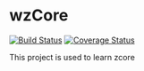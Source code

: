 # wzCore

[![Build Status](https://app.travis-ci.com/wawuta/wzCore.svg?branch=master)](https://app.travis-ci.com/github/wawuta/wzCore)
[![Coverage Status](https://coveralls.io/repos/github/wawuta/wzCore/badge.svg)](https://coveralls.io/github/wawuta/wzCore)

This project is used to learn zcore